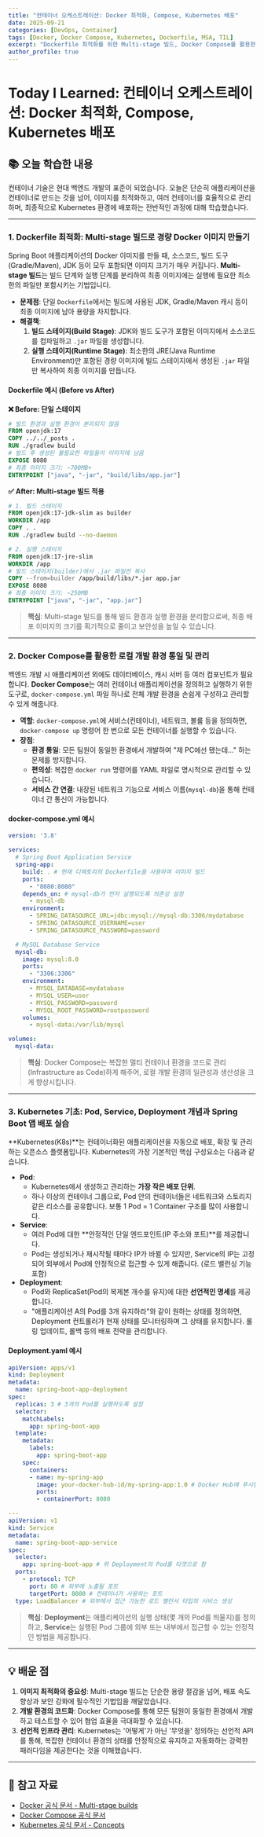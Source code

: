 ```yaml
---
title: "컨테이너 오케스트레이션: Docker 최적화, Compose, Kubernetes 배포"
date: 2025-09-21
categories: [DevOps, Container]
tags: [Docker, Docker Compose, Kubernetes, Dockerfile, MSA, TIL]
excerpt: "Dockerfile 최적화를 위한 Multi-stage 빌드, Docker Compose를 활용한 로컬 개발 환경 통일, 그리고 Kubernetes의 핵심 개념(Pod, Service, Deployment)과 실제 Spring Boot 애플리케이션 배포 방법에 대해 학습합니다."
author_profile: true
---
```


# Today I Learned: 컨테이너 오케스트레이션: Docker 최적화, Compose, Kubernetes 배포

## 📚 오늘 학습한 내용

컨테이너 기술은 현대 백엔드 개발의 표준이 되었습니다. 오늘은 단순히 애플리케이션을 컨테이너로 만드는 것을 넘어, 이미지를 최적화하고, 여러 컨테이너를 효율적으로 관리하며, 최종적으로 Kubernetes 환경에 배포하는 전반적인 과정에 대해 학습했습니다.

---

### 1. **Dockerfile 최적화: Multi-stage 빌드로 경량 Docker 이미지 만들기**

Spring Boot 애플리케이션의 Docker 이미지를 만들 때, 소스코드, 빌드 도구(Gradle/Maven), JDK 등이 모두 포함되면 이미지 크기가 매우 커집니다. **Multi-stage 빌드**는 빌드 단계와 실행 단계를 분리하여 최종 이미지에는 실행에 필요한 최소한의 파일만 포함시키는 기법입니다.

-   **문제점**: 단일 `Dockerfile`에서는 빌드에 사용된 JDK, Gradle/Maven 캐시 등이 최종 이미지에 남아 용량을 차지합니다.
-   **해결책**:
    1.  **빌드 스테이지(Build Stage)**: JDK와 빌드 도구가 포함된 이미지에서 소스코드를 컴파일하고 `.jar` 파일을 생성합니다.
    2.  **실행 스테이지(Runtime Stage)**: 최소한의 JRE(Java Runtime Environment)만 포함된 경량 이미지에 빌드 스테이지에서 생성된 `.jar` 파일만 복사하여 최종 이미지를 만듭니다.

#### **Dockerfile 예시 (Before vs After)**

**❌ Before: 단일 스테이지**

```dockerfile
# 빌드 환경과 실행 환경이 분리되지 않음
FROM openjdk:17
COPY ../../_posts .
RUN ./gradlew build
# 빌드 후 생성된 불필요한 파일들이 이미지에 남음
EXPOSE 8080
# 최종 이미지 크기: ~700MB+
ENTRYPOINT ["java", "-jar", "build/libs/app.jar"]
```

**✅ After: Multi-stage 빌드 적용**
```dockerfile
# 1. 빌드 스테이지
FROM openjdk:17-jdk-slim as builder
WORKDIR /app
COPY . .
RUN ./gradlew build --no-daemon

# 2. 실행 스테이지
FROM openjdk:17-jre-slim
WORKDIR /app
# 빌드 스테이지(builder)에서 .jar 파일만 복사
COPY --from=builder /app/build/libs/*.jar app.jar
EXPOSE 8080
# 최종 이미지 크기: ~250MB
ENTRYPOINT ["java", "-jar", "app.jar"]
```


> **핵심**: Multi-stage 빌드를 통해 빌드 환경과 실행 환경을 분리함으로써, 최종 배포 이미지의 크기를 획기적으로 줄이고 보안성을 높일 수 있습니다.

---

### 2. **Docker Compose를 활용한 로컬 개발 환경 통일 및 관리**

백엔드 개발 시 애플리케이션 외에도 데이터베이스, 캐시 서버 등 여러 컴포넌트가 필요합니다. **Docker Compose**는 여러 컨테이너 애플리케이션을 정의하고 실행하기 위한 도구로, `docker-compose.yml` 파일 하나로 전체 개발 환경을 손쉽게 구성하고 관리할 수 있게 해줍니다.

-   **역할**: `docker-compose.yml`에 서비스(컨테이너), 네트워크, 볼륨 등을 정의하면, `docker-compose up` 명령어 한 번으로 모든 컨테이너를 실행할 수 있습니다.
-   **장점**:
    -   **환경 통일**: 모든 팀원이 동일한 환경에서 개발하여 "제 PC에선 됐는데..." 하는 문제를 방지합니다.
    -   **편의성**: 복잡한 `docker run` 명령어를 YAML 파일로 명시적으로 관리할 수 있습니다.
    -   **서비스 간 연결**: 내장된 네트워크 기능으로 서비스 이름(`mysql-db`)을 통해 컨테이너 간 통신이 가능합니다.

#### **docker-compose.yml 예시**
```yaml
version: '3.8'

services:
  # Spring Boot Application Service
  spring-app:
    build: . # 현재 디렉토리의 Dockerfile을 사용하여 이미지 빌드
    ports:
      - "8080:8080"
    depends_on: # mysql-db가 먼저 실행되도록 의존성 설정
      - mysql-db
    environment:
      - SPRING_DATASOURCE_URL=jdbc:mysql://mysql-db:3306/mydatabase
      - SPRING_DATASOURCE_USERNAME=user
      - SPRING_DATASOURCE_PASSWORD=password

  # MySQL Database Service
  mysql-db:
    image: mysql:8.0
    ports:
      - "3306:3306"
    environment:
      - MYSQL_DATABASE=mydatabase
      - MYSQL_USER=user
      - MYSQL_PASSWORD=password
      - MYSQL_ROOT_PASSWORD=rootpassword
    volumes:
      - mysql-data:/var/lib/mysql

volumes:
  mysql-data:
```

> **핵심**: Docker Compose는 복잡한 멀티 컨테이너 환경을 코드로 관리(Infrastructure as Code)하게 해주어, 로컬 개발 환경의 일관성과 생산성을 크게 향상시킵니다.

---

### 3. **Kubernetes 기초: Pod, Service, Deployment 개념과 Spring Boot 앱 배포 실습**

**Kubernetes(K8s)**는 컨테이너화된 애플리케이션을 자동으로 배포, 확장 및 관리하는 오픈소스 플랫폼입니다. Kubernetes의 가장 기본적인 핵심 구성요소는 다음과 같습니다.

-   **Pod**:
    -   Kubernetes에서 생성하고 관리하는 **가장 작은 배포 단위**.
    -   하나 이상의 컨테이너 그룹으로, Pod 안의 컨테이너들은 네트워크와 스토리지 같은 리소스를 공유합니다. 보통 1 Pod = 1 Container 구조를 많이 사용합니다.
-   **Service**:
    -   여러 Pod에 대한 **안정적인 단일 엔드포인트(IP 주소와 포트)**를 제공합니다.
    -   Pod는 생성되거나 재시작될 때마다 IP가 바뀔 수 있지만, Service의 IP는 고정되어 외부에서 Pod에 안정적으로 접근할 수 있게 해줍니다. (로드 밸런싱 기능 포함)
-   **Deployment**:
    -   Pod와 ReplicaSet(Pod의 복제본 개수를 유지)에 대한 **선언적인 명세**를 제공합니다.
    -   "애플리케이션 A의 Pod를 3개 유지하라"와 같이 원하는 상태를 정의하면, Deployment 컨트롤러가 현재 상태를 모니터링하며 그 상태를 유지합니다. 롤링 업데이트, 롤백 등의 배포 전략을 관리합니다.


#### **Deployment.yaml 예시**
```yaml
apiVersion: apps/v1
kind: Deployment
metadata:
  name: spring-boot-app-deployment
spec:
  replicas: 3 # 3개의 Pod를 실행하도록 설정
  selector:
    matchLabels:
      app: spring-boot-app
  template:
    metadata:
      labels:
        app: spring-boot-app
    spec:
      containers:
      - name: my-spring-app
        image: your-docker-hub-id/my-spring-app:1.0 # Docker Hub에 푸시한 이미지
        ports:
        - containerPort: 8080

---
apiVersion: v1
kind: Service
metadata:
  name: spring-boot-app-service
spec:
  selector:
    app: spring-boot-app # 위 Deployment의 Pod를 타겟으로 함
  ports:
    - protocol: TCP
      port: 80 # 외부에 노출될 포트
      targetPort: 8080 # 컨테이너가 사용하는 포트
  type: LoadBalancer # 외부에서 접근 가능한 로드 밸런서 타입의 서비스 생성
```

> **핵심**: **Deployment**는 애플리케이션의 실행 상태(몇 개의 Pod를 띄울지)를 정의하고, **Service**는 실행된 Pod 그룹에 외부 또는 내부에서 접근할 수 있는 안정적인 방법을 제공합니다.

---

## 💡 배운 점

1.  **이미지 최적화의 중요성**: Multi-stage 빌드는 단순한 용량 절감을 넘어, 배포 속도 향상과 보안 강화에 필수적인 기법임을 깨달았습니다.
2.  **개발 환경의 코드화**: Docker Compose를 통해 모든 팀원이 동일한 환경에서 개발하고 테스트할 수 있어 협업 효율을 극대화할 수 있습니다.
3.  **선언적 인프라 관리**: Kubernetes는 '어떻게'가 아닌 '무엇을' 정의하는 선언적 API를 통해, 복잡한 컨테이너 환경의 상태를 안정적으로 유지하고 자동화하는 강력한 패러다임을 제공한다는 것을 이해했습니다.

---

## 🔗 참고 자료

-   [Docker 공식 문서 - Multi-stage builds](https://docs.docker.com/build/building/multi-stage/)
-   [Docker Compose 공식 문서](https://docs.docker.com/compose/)
-   [Kubernetes 공식 문서 - Concepts](https://kubernetes.io/docs/concepts/)